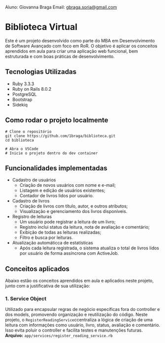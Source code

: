Aluno: Giovanna Braga
Email: gbraga.soria@gmail.com

# Biblioteca Virtual
Este é um projeto desenvolvido como parte do MBA em Desenvolvimento de Software Avançado com foco em RoR. O objetivo é aplicar os conceitos aprendidos em aula para criar uma aplicação web funcional, bem estruturada e com boas práticas de desenvolvimento.

## Tecnologias Utilizadas
- Ruby 3.3.3
- Ruby on Rails 8.0.2
- PostgreSQL
- Bootstrap
- Sidekiq

## Como rodar o projeto localmente
```
# Clone o repositório
git clone https://github.com/1braga/biblioteca.git
cd biblioteca

# Abra o VSCode
# Inicie o projeto dentro do dev container
```

## Funcionalidades implementadas
- Cadastro de usuários
    - Criação de novos usuários com nome e e-mail;
    - Listagem e edição de usuários existentes;
    - Contador de livros lidos por usuário.
- Cadastro de livros
    - Criação de livros com título, autor, e outros atributos;
    - Visualização e gerenciamento dos livros disponíveis.
- Registro de leituras
    - Um usuário pode registrar a leitura de um livro;
    - Registro inclui status da leitura, nota de avaliação e comentário;
    - Exibição de todas as leituras realizadas;
    - Filtro e busca por leituras.
- Atualização automáticca de estatísticas
    - Após cada leitura registrada, o sistema atualiza o total de livros lidos por usuário de forma assíncrona com ActiveJob.

## Conceitos aplicados
Abaixo estão os conceitos aprendidos em aula e aplicados neste projeto, junto com a justificativa de sua utilização:

### 1. Service Object
Utilizado para encapsular regras de negócio específicas fora do controller e dos models, promovendo organização e reutilização do código. Neste projeto, o `RegisterReadingService`ccentraliza a lógica de criação de uma leitura com informações como usuário, livro, status, avaliação e comentário. Isso evita poluir o controller e facilita testes e manutenções futuras.
**Arquivo:** `app/services/register_reading_service.rb`

